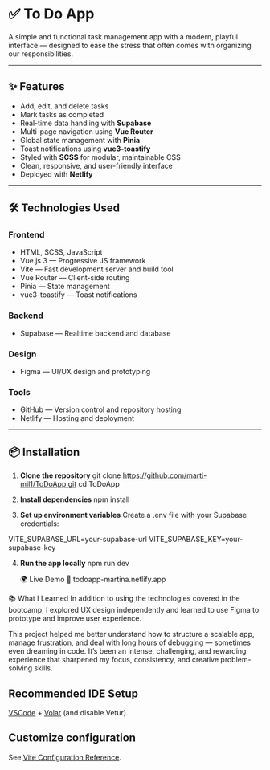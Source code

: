 # ✅ To Do App

A simple and functional task management app with a modern, playful interface — designed to ease the stress that often comes with organizing our responsibilities.

---

## ✨ Features

- Add, edit, and delete tasks
- Mark tasks as completed
- Real-time data handling with **Supabase**
- Multi-page navigation using **Vue Router**
- Global state management with **Pinia**
- Toast notifications using **vue3-toastify**
- Styled with **SCSS** for modular, maintainable CSS
- Clean, responsive, and user-friendly interface
- Deployed with **Netlify**

---

## 🛠️ Technologies Used

### Frontend

- HTML, SCSS, JavaScript
- Vue.js 3 — Progressive JS framework
- Vite — Fast development server and build tool
- Vue Router — Client-side routing
- Pinia — State management
- vue3-toastify — Toast notifications

### Backend

- Supabase — Realtime backend and database

### Design

- Figma — UI/UX design and prototyping

### Tools

- GitHub — Version control and repository hosting
- Netlify — Hosting and deployment

---

## 📦 Installation

1. **Clone the repository**
   git clone https://github.com/marti-mil1/ToDoApp.git
   cd ToDoApp

2. **Install dependencies**
   npm install

3. **Set up environment variables**
   Create a .env file with your Supabase credentials:

VITE_SUPABASE_URL=your-supabase-url
VITE_SUPABASE_KEY=your-supabase-key

4. **Run the app locally**
   npm run dev

  
   🌍 Live Demo
   🔗 todoapp-martina.netlify.app

📚 What I Learned
In addition to using the technologies covered in the bootcamp, I explored UX design independently and learned to use Figma to prototype and improve user experience.

This project helped me better understand how to structure a scalable app, manage frustration, and deal with long hours of debugging — sometimes even dreaming in code.
It’s been an intense, challenging, and rewarding experience that sharpened my focus, consistency, and creative problem-solving skills.


## Recommended IDE Setup

[VSCode](https://code.visualstudio.com/) + [Volar](https://marketplace.visualstudio.com/items?itemName=Vue.volar) (and disable Vetur).

## Customize configuration

See [Vite Configuration Reference](https://vite.dev/config/).

